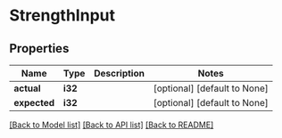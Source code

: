 # StrengthInput

## Properties
Name | Type | Description | Notes
------------ | ------------- | ------------- | -------------
**actual** | **i32** |  | [optional] [default to None]
**expected** | **i32** |  | [optional] [default to None]

[[Back to Model list]](../README.md#documentation-for-models) [[Back to API list]](../README.md#documentation-for-api-endpoints) [[Back to README]](../README.md)


